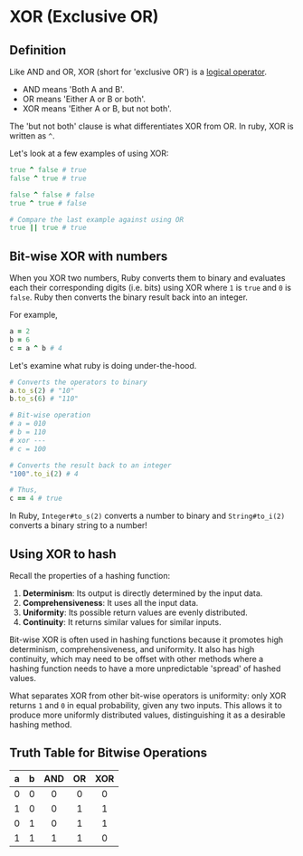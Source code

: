 # XOR (Exclusive OR)

## Definition

Like AND and OR, XOR (short for 'exclusive OR') is a [logical operator][log-op].

+ AND means 'Both A and B'.
+ OR means 'Either A or B or both'.
+ XOR means 'Either A or B, but not both'.

The 'but not both' clause is what differentiates XOR from OR. In ruby, XOR is written as `^`.

Let's look at a few examples of using XOR:
```rb
true ^ false # true
false ^ true # true

false ^ false # false
true ^ true # false

# Compare the last example against using OR
true || true # true
```

## Bit-wise XOR with numbers

When you XOR two numbers, Ruby converts them to binary and evaluates each their
corresponding digits (i.e. bits) using XOR where `1` is `true` and `0` is
`false`. Ruby then converts the binary result back into an integer.

For example,

```ruby
a = 2
b = 6
c = a ^ b # 4
```

Let's examine what ruby is doing under-the-hood.

```rb
# Converts the operators to binary
a.to_s(2) # "10"
b.to_s(6) # "110"

# Bit-wise operation
# a = 010
# b = 110
# xor ---
# c = 100

# Converts the result back to an integer
"100".to_i(2) # 4

# Thus,
c == 4 # true
```

In Ruby, `Integer#to_s(2)` converts a number to binary and `String#to_i(2)` converts a binary string to a number!

## Using XOR to hash

Recall the properties of a hashing function:  
1. **Determinism**: Its output is directly determined by the input data.
2. **Comprehensiveness**: It uses all the input data.
3. **Uniformity**: Its possible return values are evenly distributed.
4. **Continuity**: It returns similar values for similar inputs.

Bit-wise XOR is often used in hashing functions because it promotes high
determinism, comprehensiveness, and uniformity. It also has high continuity,
which may need to be offset with other methods where a hashing function needs to
have a more unpredictable 'spread' of hashed values.

What separates XOR from other bit-wise operators is uniformity: only XOR returns
`1` and `0` in equal probability, given any two inputs. This allows it to
produce more uniformly distributed values, distinguishing it as a desirable
hashing method.

## Truth Table for Bitwise Operations

| a | b | AND | OR | XOR |
|:-:|:-:|:---:|:--:|:---:|
| 0 | 0 |  0  |  0 |  0  |
| 1 | 0 |  0  |  1 |  1  |
| 0 | 1 |  0  |  1 |  1  |
| 1 | 1 |  1  |  1 |  0  |


[truth-tables]: http://lampiweb.com/help/freebasic/TblTruth.html
[log-op]: https://en.wikipedia.org/wiki/Logical_connective
